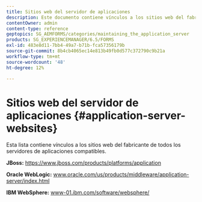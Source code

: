 ```yaml
---
title: Sitios web del servidor de aplicaciones
description: Este documento contiene vínculos a los sitios web del fabricante de todos los servidores de aplicaciones compatibles.
contentOwner: admin
content-type: reference
geptopics: SG_AEMFORMS/categories/maintaining_the_application_server
products: SG_EXPERIENCEMANAGER/6.5/FORMS
exl-id: 483e8d11-7bb4-49a7-b71b-fca57356179b
source-git-commit: 8b4cb4065ec14e813b49fb0d577c372790c9b21a
workflow-type: tm+mt
source-wordcount: '48'
ht-degree: 12%

---
```


# Sitios web del servidor de aplicaciones {#application-server-websites}

Esta lista contiene vínculos a los sitios web del fabricante de todos los servidores de aplicaciones compatibles.

**JBoss:** https://www.jboss.com/products/platforms/application

**Oracle WebLogic:** www.oracle.com/us/products/middleware/application-server/index.html

**IBM WebSphere:** www-01.ibm.com/software/websphere/
